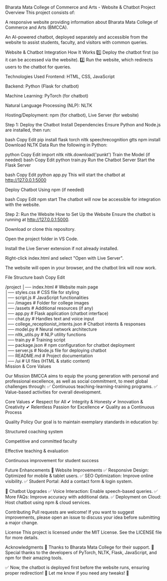 Bharata Mata College of Commerce and Arts - Website & Chatbot
Project Overview
This project consists of:

A responsive website providing information about Bharata Mata College of Commerce and Arts (BMCCA).

An AI-powered chatbot, deployed separately and accessible from the website to assist students, faculty, and visitors with common queries.

Website & Chatbot Integration
How It Works
1️⃣ Deploy the chatbot first (so it can be accessed via the website).
2️⃣ Run the website, which redirects users to the chatbot for queries.

Technologies Used
Frontend: HTML, CSS, JavaScript

Backend: Python (Flask for chatbot)

Machine Learning: PyTorch (for chatbot)

Natural Language Processing (NLP): NLTK

Hosting/Deployment: npm (for chatbot), Live Server (for website)

Step 1: Deploy the Chatbot
Install Dependencies
Ensure Python and Node.js are installed, then run:

bash
Copy
Edit
pip install flask torch nltk speechrecognition gtts
npm install
Download NLTK Data
Run the following in Python:

python
Copy
Edit
import nltk
nltk.download('punkt')
Train the Model (if needed)
bash
Copy
Edit
python train.py
Run the Chatbot Server
Start the Flask Server

bash
Copy
Edit
python app.py
This will start the chatbot at http://127.0.0.1:5000

Deploy Chatbot Using npm (if needed)

bash
Copy
Edit
npm start
The chatbot will now be accessible for integration with the website.

Step 2: Run the Website
How to Set Up the Website
Ensure the chatbot is running at http://127.0.0.1:5000.

Download or clone this repository.

Open the project folder in VS Code.

Install the Live Server extension if not already installed.

Right-click index.html and select "Open with Live Server".

The website will open in your browser, and the chatbot link will now work.

File Structure
bash
Copy
Edit


/project
│── index.html          # Website main page  
│── styles.css          # CSS file for styling  
│── script.js           # JavaScript functionalities  
│── /images             # Folder for college images  
│── /assets             # Additional resources (if any)  
│── app.py              # Flask application (chatbot interface)  
│── chat.py             # Handles text and voice input  
│── college_receptionist_intents.json   # Chatbot intents & responses  
│── model.py            # Neural network architecture  
│── nltk_utils.py       # NLP utility functions  
│── train.py            # Training script  
│── package.json        # npm configuration for chatbot deployment  
│── server.js           # Node.js file for deploying chatbot  
│── README.md           # Project documentation  
│── /ui                 # UI files (HTML & static content)  
Mission & Core Values


Our Mission
BMCCA aims to equip the young generation with personal and professional excellence, as well as social commitment, to meet global challenges through:
✅ Continuous teaching-learning-training programs.
✅ Value-based activities for overall development.

Core Values
✔ Respect for All
✔ Integrity & Honesty
✔ Innovation & Creativity
✔ Relentless Passion for Excellence
✔ Quality as a Continuous Process

Quality Policy
Our goal is to maintain exemplary standards in education by:

Structured coaching system

Competitive and committed faculty

Effective teaching & evaluation

Continuous improvement for student success

Future Enhancements
🚀 Website Improvements
✅ Responsive Design: Optimized for mobile & tablet users.
✅ SEO Optimization: Improve online visibility.
✅ Student Portal: Add a contact form & login system.

🤖 Chatbot Upgrades
✅ Voice Interaction: Enable speech-based queries.
✅ More FAQs: Improve accuracy with additional data.
✅ Deployment on Cloud: Host chatbot using npm & cloud services.

Contributing
Pull requests are welcome! If you want to suggest improvements, please open an issue to discuss your idea before submitting a major change.

License
This project is licensed under the MIT License. See the LICENSE file for more details.

Acknowledgments
🙏 Thanks to Bharata Mata College for their support.
🚀 Special thanks to the developers of PyTorch, NLTK, Flask, JavaScript, and npm for their amazing tools.

✅ Now, the chatbot is deployed first before the website runs, ensuring proper redirection! 🚀 Let me know if you need any tweaks! 🎯
